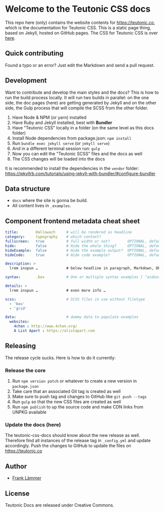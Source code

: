 # Welcome to the Teutonic CSS docs

This repo here (only) contains the website contents for https://teutonic.co, which is the documentation for Teutonic CSS. This is a static page thing, based on Jekyll, hosted on GitHub pages. The CSS for Teutonic CSS is over [here](https://github.com/fortrabbit/teutonic-css/).

## Quick contributing

Found a typo or an error? Just edit the Markdown and send a pull request.

## Development

Want to contribute and develop the main styles and the docs? This is how to run the build process locally. It will run two builds in parallel: on the one side, the doc pages (here) are getting generated by Jekyll and on the other side, the Gulp process that will compile the SCSS from the other folder.

1. Have Node & NPM (or yarn) installed
2. Have Ruby and Jekyll installed, best with **Bundler**
2. Have "Teutonic CSS" locally in a folder (on the same level as this docs folder)
3. Install Node dependencies from package.json: `npm install`
4. Run `bundle exec jekyll serve` (or `jekyll serve`)
5. And in a different terminal session run: `gulp`
6. Now you can edit the "Teutonic SCSS" files and the docs as well
7. The CSS changes will be loaded into the docs


It is recommended to install the dependencies in the `vendor` folder: 
https://jekyllrb.com/tutorials/using-jekyll-with-bundler/#configure-bundler


## Data structure

* `docs` where the site is gonna be build.
* All content lives in `_examples`.

## Component frontend metadata cheat sheet

```yml
title:        Hallowach     # will be rendered as headline
category:     typography    # which context?
fullscreen:   true          # full width or not?        OPTIONAL, default false
hide:         false         # Hide the whole thing?     OPTIONAL, default false
hideExample:  false         # Hide the example output?  OPTIONAL, default false
hideCode:     true          # Hide code example?        OPTIONAL, default false

description: >
  lrem inspun …             # below headline in paragraph, Markdown, OPTIONAL

syntax:       .box          # One or multiple syntax examples [ "asdasd", "dsdaasd"]

details: >
  lrem inspun …             # even more info …

scss:                       # SCSS files in use without filetype
  - 'box'
  - 'grid'

data:                       # dummy data to populate examples
  websites:
    4chan : http://www.4chan.org/
    A List Apart : https://alistapart.com
```


## Releasing

The release cycle sucks. Here is how to do it currently:

### Release the core

1. Run `npm version patch` or whatever to create a new version in `package.json`
2. Take care that an associated Git tag is created as well
3. Make sure to push tag and changes to GitHub like `git push --tags`
4. Run `gulp` so that the new CSS files are created as well
5. Run `npm publish` to up the source code and make CDN links from UNPKG available

### Update the docs (here)

The teutonic-css-docs should know about the new release as well. Therefore find all instances of the release tag in `_config.yml` and update accordingly. Push the changes to GitHub to update the files on https://teutonic.co


## Author

* [Frank Lämmer](https://twitter.com/frank_laemmer)


## License

Teutonic Docs are released under Creative Commons.